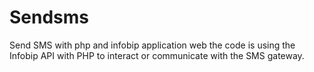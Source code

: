 # Sendsms
Send SMS with php and infobip application web 
the code is using the Infobip API with PHP to interact or communicate with the SMS gateway.
